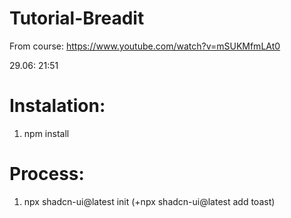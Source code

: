 # Tutorial-Breadit

From course: https://www.youtube.com/watch?v=mSUKMfmLAt0

29.06: 21:51

# Instalation:

1. npm install

# Process:

1. npx shadcn-ui@latest init (+npx shadcn-ui@latest add toast)
